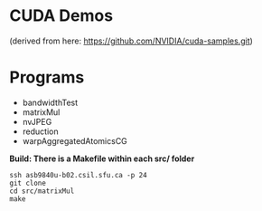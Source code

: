 # CUDA Demos 
(derived from here: https://github.com/NVIDIA/cuda-samples.git)

# Programs

- bandwidthTest
- matrixMul
- nvJPEG
- reduction
- warpAggregatedAtomicsCG

**Build: There is a Makefile within each src/ folder**

```
ssh asb9840u-b02.csil.sfu.ca -p 24
git clone 
cd src/matrixMul
make
```
